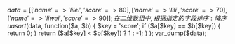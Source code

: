 $data = [['name'=>'lilei','score'=>80],['name'=>'lili','score'=>70],['name'=>'liwei','score'=>90]];
在二维数组中, 根据指定的字段排序: 降序
uasort($data, function($a, $b) {
$key = 'score';
if ($a[$key] == $b[$key]) {
return 0;
}
return ($a[$key] < $b[$key]) ? 1 : -1;
}
);
var_dump($data);